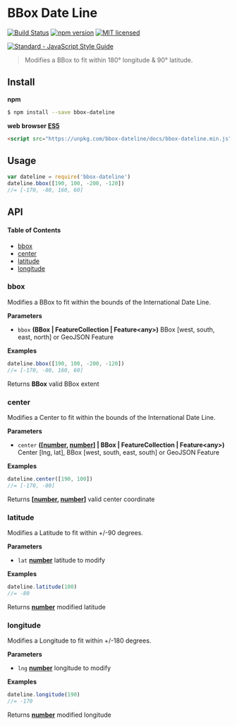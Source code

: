 # BBox Date Line

[![Build Status](https://travis-ci.org/DenisCarriere/bbox-dateline.svg?branch=master)](https://travis-ci.org/DenisCarriere/bbox-dateline)
[![npm version](https://badge.fury.io/js/bbox-dateline.svg)](https://badge.fury.io/js/bbox-dateline)
[![MIT licensed](https://img.shields.io/badge/license-MIT-blue.svg)](https://raw.githubusercontent.com/DenisCarriere/bbox-dateline/master/LICENSE)

[![Standard - JavaScript Style Guide](https://cdn.rawgit.com/feross/standard/master/badge.svg)](https://github.com/feross/standard)

> Modifies a BBox to fit within 180° longitude & 90° latitude.

## Install

**npm**

```bash
$ npm install --save bbox-dateline
```

**web browser [ES5](https://kangax.github.io/compat-table/es5)**

```html
<script src="https://unpkg.com/bbox-dateline/docs/bbox-dateline.min.js"></script>
```

## Usage

```javascript
var dateline = require('bbox-dateline')
dateline.bbox([190, 100, -200, -120])
//= [-170, -80, 160, 60]
```

## API

<!-- Generated by documentation.js. Update this documentation by updating the source code. -->

#### Table of Contents

-   [bbox](#bbox)
-   [center](#center)
-   [latitude](#latitude)
-   [longitude](#longitude)

### bbox

Modifies a BBox to fit within the bounds of the International Date Line.

**Parameters**

-   `bbox` **(BBox | FeatureCollection | Feature&lt;any>)** BBox [west, south, east, north] or GeoJSON Feature

**Examples**

```javascript
dateline.bbox([190, 100, -200, -120])
//= [-170, -80, 160, 60]
```

Returns **BBox** valid BBox extent

### center

Modifies a Center to fit within the bounds of the International Date Line.

**Parameters**

-   `center` **(\[[number](https://developer.mozilla.org/en-US/docs/Web/JavaScript/Reference/Global_Objects/Number), [number](https://developer.mozilla.org/en-US/docs/Web/JavaScript/Reference/Global_Objects/Number)] | BBox | FeatureCollection | Feature&lt;any>)** Center [lng, lat], BBox [west, south, east, south] or GeoJSON Feature

**Examples**

```javascript
dateline.center([190, 100])
//= [-170, -80]
```

Returns **\[[number](https://developer.mozilla.org/en-US/docs/Web/JavaScript/Reference/Global_Objects/Number), [number](https://developer.mozilla.org/en-US/docs/Web/JavaScript/Reference/Global_Objects/Number)]** valid center coordinate

### latitude

Modifies a Latitude to fit within +/-90 degrees.

**Parameters**

-   `lat` **[number](https://developer.mozilla.org/en-US/docs/Web/JavaScript/Reference/Global_Objects/Number)** latitude to modify

**Examples**

```javascript
dateline.latitude(100)
//= -80
```

Returns **[number](https://developer.mozilla.org/en-US/docs/Web/JavaScript/Reference/Global_Objects/Number)** modified latitude

### longitude

Modifies a Longitude to fit within +/-180 degrees.

**Parameters**

-   `lng` **[number](https://developer.mozilla.org/en-US/docs/Web/JavaScript/Reference/Global_Objects/Number)** longitude to modify

**Examples**

```javascript
dateline.longitude(190)
//= -170
```

Returns **[number](https://developer.mozilla.org/en-US/docs/Web/JavaScript/Reference/Global_Objects/Number)** modified longitude
